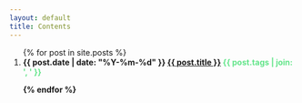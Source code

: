 ```yaml
---
layout: default
title: Contents
---
```


<ol>
  {% for post in site.posts %}
    <li><b><span class="meta">{{ post.date | date: "%Y-%m-%d" }} <a href="{{ post.url }}">{{ post.title }}</a> <font color="#63E58A"><span class="tag">{{ post.tags | join: ', ' }}</span>
    </font>
  
  {% endfor %}

